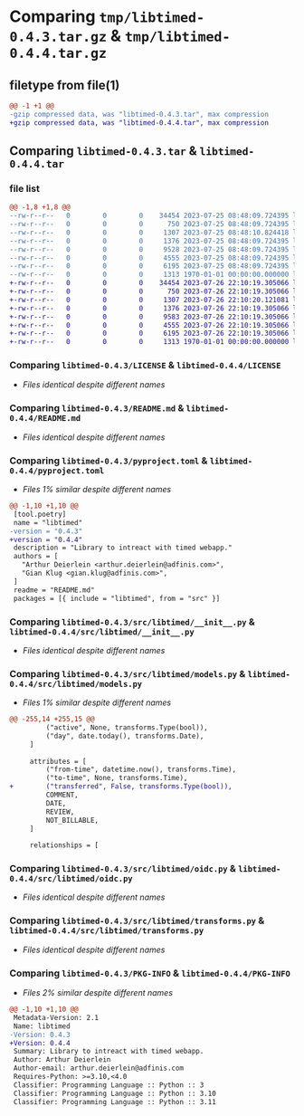 # Comparing `tmp/libtimed-0.4.3.tar.gz` & `tmp/libtimed-0.4.4.tar.gz`

## filetype from file(1)

```diff
@@ -1 +1 @@
-gzip compressed data, was "libtimed-0.4.3.tar", max compression
+gzip compressed data, was "libtimed-0.4.4.tar", max compression
```

## Comparing `libtimed-0.4.3.tar` & `libtimed-0.4.4.tar`

### file list

```diff
@@ -1,8 +1,8 @@
--rw-r--r--   0        0        0    34454 2023-07-25 08:48:09.724395 libtimed-0.4.3/LICENSE
--rw-r--r--   0        0        0      750 2023-07-25 08:48:09.724395 libtimed-0.4.3/README.md
--rw-r--r--   0        0        0     1307 2023-07-25 08:48:10.824418 libtimed-0.4.3/pyproject.toml
--rw-r--r--   0        0        0     1376 2023-07-25 08:48:09.724395 libtimed-0.4.3/src/libtimed/__init__.py
--rw-r--r--   0        0        0     9528 2023-07-25 08:48:09.724395 libtimed-0.4.3/src/libtimed/models.py
--rw-r--r--   0        0        0     4555 2023-07-25 08:48:09.724395 libtimed-0.4.3/src/libtimed/oidc.py
--rw-r--r--   0        0        0     6195 2023-07-25 08:48:09.724395 libtimed-0.4.3/src/libtimed/transforms.py
--rw-r--r--   0        0        0     1313 1970-01-01 00:00:00.000000 libtimed-0.4.3/PKG-INFO
+-rw-r--r--   0        0        0    34454 2023-07-26 22:10:19.305066 libtimed-0.4.4/LICENSE
+-rw-r--r--   0        0        0      750 2023-07-26 22:10:19.305066 libtimed-0.4.4/README.md
+-rw-r--r--   0        0        0     1307 2023-07-26 22:10:20.121081 libtimed-0.4.4/pyproject.toml
+-rw-r--r--   0        0        0     1376 2023-07-26 22:10:19.305066 libtimed-0.4.4/src/libtimed/__init__.py
+-rw-r--r--   0        0        0     9583 2023-07-26 22:10:19.305066 libtimed-0.4.4/src/libtimed/models.py
+-rw-r--r--   0        0        0     4555 2023-07-26 22:10:19.305066 libtimed-0.4.4/src/libtimed/oidc.py
+-rw-r--r--   0        0        0     6195 2023-07-26 22:10:19.305066 libtimed-0.4.4/src/libtimed/transforms.py
+-rw-r--r--   0        0        0     1313 1970-01-01 00:00:00.000000 libtimed-0.4.4/PKG-INFO
```

### Comparing `libtimed-0.4.3/LICENSE` & `libtimed-0.4.4/LICENSE`

 * *Files identical despite different names*

### Comparing `libtimed-0.4.3/README.md` & `libtimed-0.4.4/README.md`

 * *Files identical despite different names*

### Comparing `libtimed-0.4.3/pyproject.toml` & `libtimed-0.4.4/pyproject.toml`

 * *Files 1% similar despite different names*

```diff
@@ -1,10 +1,10 @@
 [tool.poetry]
 name = "libtimed"
-version = "0.4.3"
+version = "0.4.4"
 description = "Library to intreact with timed webapp."
 authors = [
   "Arthur Deierlein <arthur.deierlein@adfinis.com>",
   "Gian Klug <gian.klug@adfinis.com>",
 ]
 readme = "README.md"
 packages = [{ include = "libtimed", from = "src" }]
```

### Comparing `libtimed-0.4.3/src/libtimed/__init__.py` & `libtimed-0.4.4/src/libtimed/__init__.py`

 * *Files identical despite different names*

### Comparing `libtimed-0.4.3/src/libtimed/models.py` & `libtimed-0.4.4/src/libtimed/models.py`

 * *Files 1% similar despite different names*

```diff
@@ -255,14 +255,15 @@
         ("active", None, transforms.Type(bool)),
         ("day", date.today(), transforms.Date),
     ]
 
     attributes = [
         ("from-time", datetime.now(), transforms.Time),
         ("to-time", None, transforms.Time),
+        ("transferred", False, transforms.Type(bool)),
         COMMENT,
         DATE,
         REVIEW,
         NOT_BILLABLE,
     ]
 
     relationships = [
```

### Comparing `libtimed-0.4.3/src/libtimed/oidc.py` & `libtimed-0.4.4/src/libtimed/oidc.py`

 * *Files identical despite different names*

### Comparing `libtimed-0.4.3/src/libtimed/transforms.py` & `libtimed-0.4.4/src/libtimed/transforms.py`

 * *Files identical despite different names*

### Comparing `libtimed-0.4.3/PKG-INFO` & `libtimed-0.4.4/PKG-INFO`

 * *Files 2% similar despite different names*

```diff
@@ -1,10 +1,10 @@
 Metadata-Version: 2.1
 Name: libtimed
-Version: 0.4.3
+Version: 0.4.4
 Summary: Library to intreact with timed webapp.
 Author: Arthur Deierlein
 Author-email: arthur.deierlein@adfinis.com
 Requires-Python: >=3.10,<4.0
 Classifier: Programming Language :: Python :: 3
 Classifier: Programming Language :: Python :: 3.10
 Classifier: Programming Language :: Python :: 3.11
```

